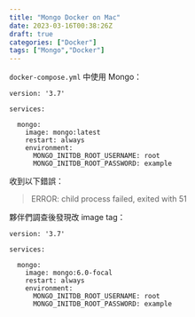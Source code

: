 ```yaml
---
title: "Mongo Docker on Mac"
date: 2023-03-16T00:38:26Z
draft: true
categories: ["Docker"]
tags: ["Mongo","Docker"]
---
```



`docker-compose.yml` 中使用 Mongo：

```
version: '3.7'

services:

  mongo:
    image: mongo:latest
    restart: always
    environment:
      MONGO_INITDB_ROOT_USERNAME: root
      MONGO_INITDB_ROOT_PASSWORD: example
```

收到以下錯誤：

> ERROR: child process failed, exited with 51

夥伴們調查後發現改 image tag：

```
version: '3.7'

services:

  mongo:
    image: mongo:6.0-focal
    restart: always
    environment:
      MONGO_INITDB_ROOT_USERNAME: root
      MONGO_INITDB_ROOT_PASSWORD: example
```
